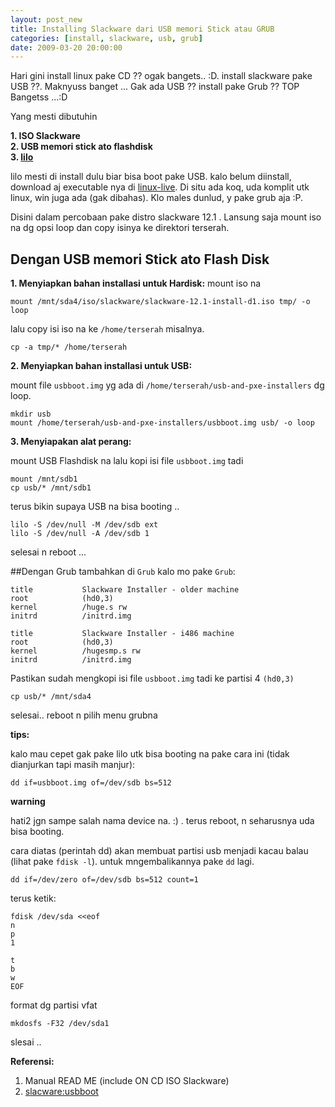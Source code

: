 ```yaml
--- 
layout: post_new
title: Installing Slackware dari USB memori Stick atau GRUB
categories: [install, slackware, usb, grub]
date: 2009-03-20 20:00:00
---
```

Hari gini install linux pake CD ?? ogak bangets.. :D. install slackware pake USB ??. Maknyuss banget ... Gak ada USB ?? install pake Grub ?? TOP Bangetss ...:D

Yang mesti dibutuhin

**1. ISO Slackware**<br/>
**2. USB memori stick ato flashdisk**<br/>
**3. [lilo](http://freshmeat.net/projects/lilo/)**<br/>

lilo mesti di install dulu biar bisa boot pake USB. kalo belum diinstall, download aj executable nya di [linux-live](http://linux-live.org). Di situ ada koq, uda komplit utk linux, win juga ada (gak dibahas). Klo males dunlud, y pake grub aja :P.

Disini dalam percobaan pake distro slackware 12.1 . Lansung saja mount iso na dg opsi loop dan copy isinya ke direktori terserah.

## Dengan USB memori Stick ato Flash Disk

**1. Menyiapkan bahan installasi untuk Hardisk:**
mount iso na

	mount /mnt/sda4/iso/slackware/slackware-12.1-install-d1.iso tmp/ -o loop

lalu copy isi iso na ke `/home/terserah` misalnya.

	cp -a tmp/* /home/terserah

**2. Menyiapkan bahan installasi untuk USB:**

mount file `usbboot.img` yg ada di `/home/terserah/usb-and-pxe-installers` dg loop.

	mkdir usb
	mount /home/terserah/usb-and-pxe-installers/usbboot.img usb/ -o loop

**3. Menyiapakan alat perang:**

mount USB Flashdisk na lalu kopi isi file `usbboot.img` tadi

	mount /mnt/sdb1
	cp usb/* /mnt/sdb1

terus bikin supaya USB na bisa booting ..

	lilo -S /dev/null -M /dev/sdb ext
	lilo -S /dev/null -A /dev/sdb 1

selesai n reboot ...

##Dengan Grub
tambahkan di `Grub` kalo mo pake `Grub`:

	title           Slackware Installer - older machine
	root            (hd0,3)
	kernel          /huge.s rw
	initrd          /initrd.img

	title           Slackware Installer - i486 machine
	root            (hd0,3)
	kernel          /hugesmp.s rw
	initrd          /initrd.img


Pastikan sudah mengkopi isi file `usbboot.img` tadi ke partisi 4 `(hd0,3)`
	
	cp usb/* /mnt/sda4

selesai.. reboot n pilih menu grubna


**tips:**

kalo mau cepet gak pake lilo utk bisa booting na pake cara ini (tidak dianjurkan tapi masih manjur):
	
	dd if=usbboot.img of=/dev/sdb bs=512

**warning**

hati2 jgn sampe salah nama device na. :) . terus reboot, n seharusnya uda bisa booting.

cara diatas (perintah dd) akan membuat partisi usb menjadi kacau balau (lihat pake `fdisk -l`). untuk mngembalikannya pake `dd` lagi.

	dd if=/dev/zero of=/dev/sdb bs=512 count=1

terus ketik:

	fdisk /dev/sda <<eof
	n
	p
	1

	t
	b
	w
	EOF

format dg partisi vfat

	mkdosfs -F32 /dev/sda1

slesai ..


**Referensi:**

1. Manual READ ME (include ON CD ISO Slackware)
2. [slacware:usbboot](http://www.slackware.com/~alien/dokuwiki/doku.php?id=slackware:usbboot)
